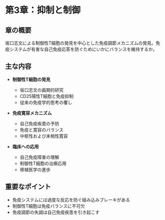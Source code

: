 # 第3章：抑制と制御

## 章の概要
坂口志文による制御性T細胞の発見を中心とした免疫調節メカニズムの発見。免疫システムが有害な自己免疫応答を防ぐためにいかにバランスを維持するか。

## 主な内容
- **制御性T細胞の発見**
  - 坂口志文の画期的研究
  - CD25陽性T細胞と免疫抑制
  - 従来の免疫学的思考の覆し

- **免疫寛容メカニズム**
  - 自己免疫疾患の予防
  - 免疫と寛容のバランス
  - 中枢性および末梢性寛容

- **臨床への応用**
  - 自己免疫障害の理解
  - 制御性T細胞の治療応用
  - 移植医学の進歩

## 重要なポイント
- 免疫システムには過度な反応を防ぐ組み込みブレーキがある
- 制御性T細胞は免疫バランスに不可欠
- 免疫調節の失調は自己免疫疾患を引き起こす